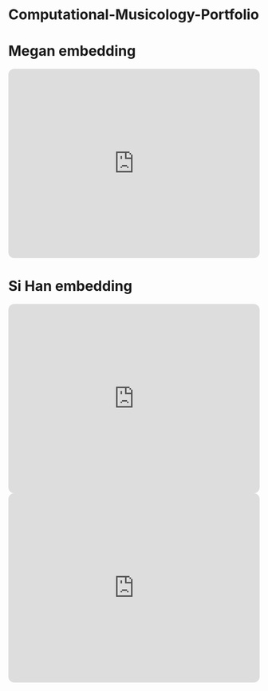 # Computational-Musicology-Portfolio

# Megan embedding
<iframe style="border-radius:12px" src="https://open.spotify.com/embed/playlist/5ZSKhsr61NNYIpWPjLfFCV?utm_source=generator" width="100%" height="380" frameBorder="0" allowfullscreen="" allow="autoplay; clipboard-write; encrypted-media; fullscreen; picture-in-picture"></iframe>

# Si Han embedding
<iframe style="border-radius:12px" src="https://open.spotify.com/embed/playlist/0dvRhGMEoCG9s8WA3ATLYd?utm_source=generator" width="100%" height="380" frameBorder="0" allowfullscreen="" allow="autoplay; clipboard-write; encrypted-media; fullscreen; picture-in-picture"></iframe>

<iframe style="border-radius:12px" src="https://open.spotify.com/embed/playlist/37i9dQZF1DXaQm3ZVg9Z2X?utm_source=generator" width="100%" height="380" frameBorder="0" allowfullscreen="" allow="autoplay; clipboard-write; encrypted-media; fullscreen; picture-in-picture"></iframe>
